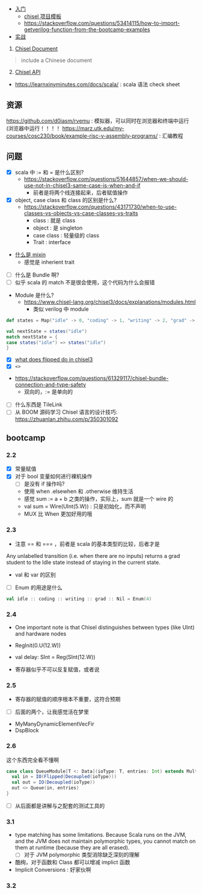 - [入门](https://github.com/freechipsproject/chisel-bootcamp)
  - [chisel 项目模板](https://github.com/freechipsproject/chisel-template)
  - https://stackoverflow.com/questions/53414115/how-to-import-getverilog-function-from-the-bootcamp-examples
- [实战](https://github.com/ucb-bar/chisel-tutorial)
1. [Chisel Document](https://chisel.eecs.berkeley.edu/documentation.html)
> include a Chinese document
2. [Chisel API](https://chisel.eecs.berkeley.edu/api/latest/index.html)

- https://learnxinyminutes.com/docs/scala/ : scala 语法 check sheet

## 资源
https://github.com/d0iasm/rvemu : 模拟器，可以同时在浏览器和终端中运行(浏览器中运行！！！！
https://marz.utk.edu/my-courses/cosc230/book/example-risc-v-assembly-programs/ : 汇编教程

## 问题
- [x] scala 中 := 和 = 是什么区别?
  - https://stackoverflow.com/questions/51644857/when-we-should-use-not-in-chisel3-same-case-is-when-and-if
    - 前者是将两个线连接起来，后者赋值操作
- [x] object, case class 和 class 的区别是什么?
  - https://stackoverflow.com/questions/43171730/when-to-use-classes-vs-objects-vs-case-classes-vs-traits
    - class : 就是 class
    - object : 是 singleton
    - case class : 轻量级的 class
    - Trait : interface
- [什么是 mixin](https://stackoverflow.com/questions/533631/what-is-a-mixin-and-why-is-it-useful)
  - 感觉是 inherient trait
- [ ] 什么是 Bundle 啊?
- [ ] 似乎 scala 的 match 不是很会使用，这个代码为什么会报错
- Module 是什么?
  - https://www.chisel-lang.org/chisel3/docs/explanations/modules.html
    - 类似 verilog 中 module
```scala
def states = Map("idle" -> 0, "coding" -> 1, "writing" -> 2, "grad" -> 3)

val nextState = states("idle")
match nextState = {
case states("idle") => states("idle")
}
```
- [x] [what does flipped do in chisel3](https://stackoverflow.com/questions/48343073/what-does-flipped-do-in-chisel3)
- [x]  `<>`
  - https://stackoverflow.com/questions/61329117/chisel-bundle-connection-and-type-safety
    - 双向的，:= 是单向的
- [ ] 什么东西是 TileLink
- [ ] 从 BOOM 源码学习 Chisel 语言的设计技巧: https://zhuanlan.zhihu.com/p/350301092

## bootcamp
### 2.2
- [x] 常量赋值
- [x] 对于 bool 变量如何进行裸机操作
  - [ ] 是没有 if 操作吗?
  - 使用 when .elsewhen 和 .otherwise 维持生活
  - 感觉 sum := a + b 之类的操作，实际上，sum 就是一个 wire 的
  - val sum = Wire(UInt(5.W)) : 只是初始化，而不声明
  - MUX 比 When 更加好用的哦

### 2.3
- 注意 == 和 === ，前者是 scala 的基本类型的比较，后者才是

Any unlabelled transition (i.e. when there are no inputs) returns a grad student to the Idle state instead of staying in the current state.

- val 和 var 的区别
- [ ] Enum 的用途是什么
```scala
val idle :: coding :: writing :: grad :: Nil = Enum(4)
```

### 2.4
- One important note is that Chisel distinguishes between types (like UInt) and hardware nodes
- RegInit(0.U(12.W))
- val delay: SInt = Reg(SInt(12.W))

- 寄存器似乎不可以反复赋值，或者说

### 2.5
- 寄存器的赋值的顺序根本不重要，这符合预期

- [ ] 后面的两个，让我感觉活在梦里
- MyManyDynamicElementVecFir
- DspBlock

### 2.6

这个东西完全看不懂啊
```scala
case class QueueModule[T <: Data](ioType: T, entries: Int) extends MultiIOModule {
  val in = IO(Flipped(Decoupled(ioType)))
  val out = IO(Decoupled(ioType))
  out <> Queue(in, entries)
}
```
- [ ] 从后面都是讲解与之配套的测试工具的

### 3.1
- type matching has some limitations. Because Scala runs on the JVM, and the JVM does not maintain polymorphic types, you cannot match on them at runtime (because they are all erased).
  - [ ] 对于 JVM polymorphic 类型消除缺乏深刻的理解
- 酷绚，对于函数和 Class 都可以增减 implict 函数
- Implicit Conversions : 好家伙啊

### 3.2
